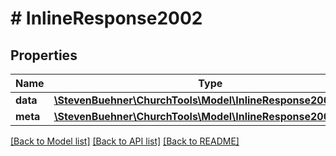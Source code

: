 # # InlineResponse2002

## Properties

Name | Type | Description | Notes
------------ | ------------- | ------------- | -------------
**data** | [**\StevenBuehner\ChurchTools\Model\InlineResponse2002Data[]**](InlineResponse2002Data.md) |  | [optional]
**meta** | [**\StevenBuehner\ChurchTools\Model\InlineResponse2002Meta**](InlineResponse2002Meta.md) |  | [optional]

[[Back to Model list]](../../README.md#models) [[Back to API list]](../../README.md#endpoints) [[Back to README]](../../README.md)
